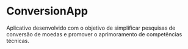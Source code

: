 # ConversionApp
Aplicativo desenvolvido com o objetivo de simplificar pesquisas de conversão de moedas e promover o aprimoramento de competências técnicas.

